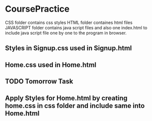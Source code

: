 # CoursePractice
CSS folder contains css styles
HTML folder containes html files
JAVASCRIPT folder contains java script files and also one index.html to include java script file one by one to the program in browser.
## Styles in Signup.css used in Signup.html
## Home.css used in Home.html
## TODO Tomorrow Task
## Apply Styles for Home.html by creating home.css in css folder and include same into Home.html
